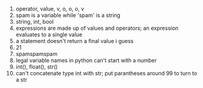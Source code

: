 1. operator, value, v, o, o, o, v
2. spam is a variable while 'spam' is a string
3. string, int, bool
4. expressions are made up of values and operators; an expression evaluates to a single value
5. a statement doesn't return a final value i guess
6. 21
7. spamspamspam
8. legal variable names in python can't start with a number
9. int(), float(), str()
10. can't concatenate type int with str; put parantheses around 99 to turn to a str

